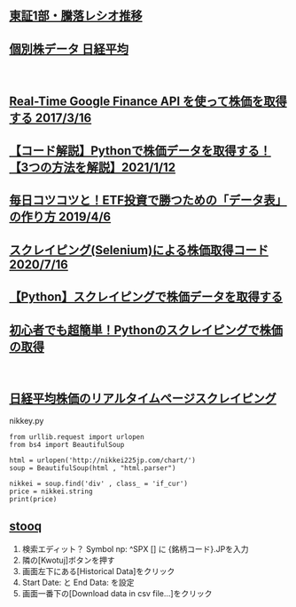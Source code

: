 ## [東証1部・騰落レシオ推移](https://finance.yahoo.co.jp/news/detail/20210218-00000118-stkms-stocks)
## [個別株データ 日経平均](https://kabuoji3.com/stock/)
<br>

## [Real-Time Google Finance API を使って株価を取得する 2017/3/16](https://x1.inkenkun.com/archives/5582)
## [【コード解説】Pythonで株価データを取得する！【3つの方法を解説】2021/1/12](https://myfrankblog.com/how_to_get_stock_price_with_python/)
## [毎日コツコツと！ETF投資で勝つための「データ表」の作り方 2019/4/6](https://gentosha-go.com/articles/-/20122)
## [スクレイピング(Selenium)による株価取得コード 2020/7/16](https://qiita.com/NT1123/items/00ca7919102d2d3faf8d)
## [【Python】スクレイピングで株価データを取得する](https://non-dimension.com/kabuka-scraping/)
## [初心者でも超簡単！Pythonのスクレイピングで株価の取得](https://ai-inter1.com/python-stock_scraping/)
<br>

## [日経平均株価のリアルタイムページスクレイピング](https://gist.github.com/nnsnodnb/3d6782d1a5d9a141f21c)

nikkey.py
```
from urllib.request import urlopen
from bs4 import BeautifulSoup

html = urlopen('http://nikkei225jp.com/chart/')
soup = BeautifulSoup(html , "html.parser")

nikkei = soup.find('div' , class_ = 'if_cur')
price = nikkei.string
print(price)
```

## [stooq](https://stooq.com/)

1. 検索エディット？  Symbol np: ^SPX [] に {銘柄コード}.JPを入力
2. 隣の[Kwotuj]ボタンを押す
3. 画面左下にある[Historical Data]をクリック
4. Start Date: と End Data: を設定
5. 画面一番下の[Download data in csv file...]をクリック


